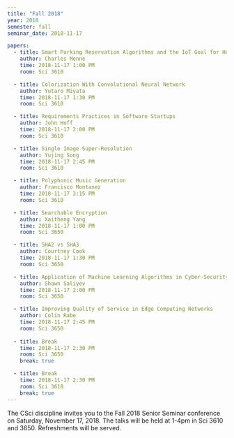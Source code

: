 ```yaml
---
title: "Fall 2018"
year: 2018
semester: fall
seminar_date: 2018-11-17

papers:
  - title: Smart Parking Reservation Algorithms and the IoT Goal for Horizontal Interoperability
    author: Charles Menne
    time: 2018-11-17 1:00 PM
    room: Sci 3610

  - title: Colorization With Convolutional Neural Network
    author: Yutaro Miyata
    time: 2018-11-17 1:30 PM
    room: Sci 3610

  - title: Requirements Practices in Software Startups
    author: John Hoff
    time: 2018-11-17 2:00 PM
    room: Sci 3610

  - title: Single Image Super-Resolution
    author: Yujing Song
    time: 2018-11-17 2:45 PM
    room: Sci 3610

  - title: Polyphonic Music Generation
    author: Francisco Montanez
    time: 2018-11-17 3:15 PM
    room: Sci 3610

  - title: Searchable Encryption
    author: Xaitheng Yang
    time: 2018-11-17 1:00 PM
    room: Sci 3650

  - title: SHA2 vs SHA3
    author: Courtney Cook
    time: 2018-11-17 1:30 PM
    room: Sci 3650

  - title: Application of Machine Learning Algorithms in Cyber-Security
    author: Shawn Saliyev
    time: 2018-11-17 2:00 PM
    room: Sci 3650

  - title: Improving Quality of Service in Edge Computing Networks
    author: Colin Rabe 
    time: 2018-11-17 2:45 PM
    room: Sci 3650
    
  - title: Break
    time: 2018-11-17 2:30 PM
    room: Sci 3650
    break: true

  - title: Break
    time: 2018-11-17 2:30 PM
    room: Sci 3610
    break: true
---
```


The CSci discipline invites you to the Fall 2018 Senior Seminar conference on Saturday, November 17, 2018. The talks will be held at 1-4pm in Sci 3610 and 3650. Refreshments will be served.



